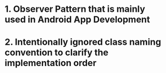 
# 1. Observer Pattern that is mainly used in Android App Development

# 2. Intentionally ignored class naming convention to clarify the implementation order 